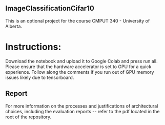 ## ImageClassificationCifar10
This is an optional project for the course CMPUT 340 - University of Alberta.

# Instructions:
Download the notebook and upload it to Google Colab and press run all. Please ensure that the hardware accelerator is set to GPU for a quick experience. Follow along the comments if you run out of GPU memory issues likely due to tensorboard.

## Report
For more information on the processes and justifications of architectural choices, including the evaluation reports -- refer to the pdf located in the root of the repository.
